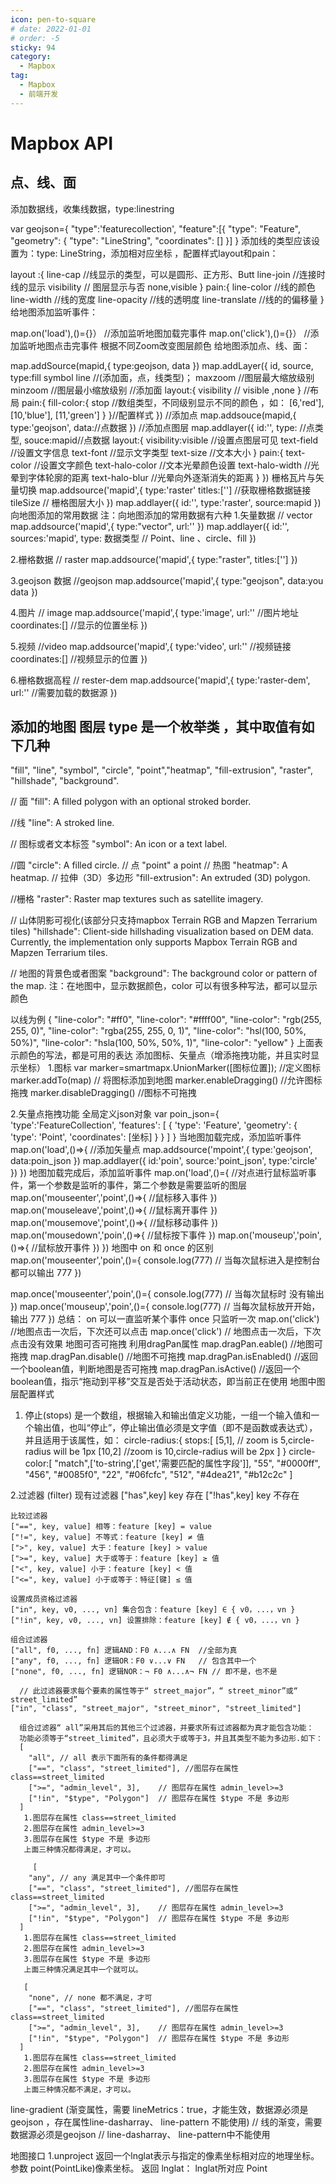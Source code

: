 ```yaml
---
icon: pen-to-square
# date: 2022-01-01
# order: -5
sticky: 94
category:
  - Mapbox
tag:
  - Mapbox
  - 前端开发
---
```


<!-- more -->
# Mapbox API

## 点、线、面

添加数据线，收集线数据，type:linestring

var geojson={
    "type":'featurecollection',
    "feature":[{
        "type": "Feature",
                "geometry": {
                "type": "LineString",
                "coordinates": []
    }]
}
添加线的类型应该设置为：type: LineString，添加相对应坐标 ，配置样式layout和pain：

layout :{
    line-cap //线显示的类型，可以是圆形、正方形、Butt
    line-join //连接时线的显示
    visibility // 图层显示与否 none,visible
}
pain:{
    line-color //线的颜色
    line-width //线的宽度
    line-opacity //线的透明度
    line-translate //线的的偏移量
}
给地图添加监听事件：

map.on('load'),()={}） //添加监听地图加载完事件
map.on('click'),()={}） //添加监听地图点击完事件
根据不同Zoom改变图层颜色
给地图添加点、线、面：

map.addSource(mapid,{
    type:geojson,
    data
})
map.addLayer({
    id,
    source,
    type:fill symbol line //(添加面，点，线类型)；
    maxzoom //图层最大缩放级别
    minzoom //图层最小缩放级别
    //添加面
    layout:{
    visibility // visible ,none
    } //布局
    pain:{
       fill-color:{
             stop  //数组类型，不同级别显示不同的颜色 ，如：
             [6,'red'],
             [10,'blue'],
             [11,'green']
              }
             }//配置样式
})
//添加点
map.addsouce(mapid,{
    type:'geojson',
    data://点数据
})
//添加点图层
map.addlayer({
    id:'',
    type: //点类型,
    souce:mapid//点数据
    layout:{
        visibility:visible //设置点图层可见
        text-field //设置文字信息
        text-font //显示文字类型
        text-size //文本大小
    }
    pain:{
        text-color //设置文字颜色
        text-halo-color //文本光晕颜色设置
        text-halo-width  //光晕到字体轮廓的距离
        text-halo-blur   //光晕向外逐渐消失的距离
    }
})
栅格瓦片与矢量切换
map.addsource('mapid',{
    type:'raster'
    titles:[''] //获取栅格数据链接
    tileSize // 栅格图层大小
})
map.addlayer({
    id:'',
    type:'raster',
    source:mapid
})
向地图添加的常用数据
注：向地图添加的常用数据有六种
1.矢量数据  //  vector
 map.addsource('mapid',{
     type:"vector",
     url:''
 })
map.addlayer({
    id:'',
    sources:'mapid',
    type: 数据类型  // Point、line 、circle、fill
})

2.栅格数据  //  raster
map.addsource('mapid',{
    type:"raster",
    titles:['']
})

3.geojson 数据   //geojson 
 map.addsource('mapid',{
     type:"geojson",
     data:you data
 })

4.图片    //  image
  map.addsource('mapid',{
      type:'image',
      url:'' //图片地址
      coordinates:[] //显示的位置坐标
  })
  
  5.视频   //video
  map.addsource('mapid',{
      type:'video',
      url:'' //视频链接
      coordinates:[] //视频显示的位置
  })

6.栅格数据高程   // rester-dem
map.addsource('mapid',{
    type:'raster-dem',
    url:''  //需要加载的数据源
})

## 添加的地图 图层 type 是一个枚举类 ，其中取值有如下几种
"fill", "line", "symbol", "circle", "point","heatmap", "fill-extrusion", "raster", "hillshade", "background".

// 面
"fill":
A filled polygon with an optional stroked border.

//线
"line":
A stroked line.

// 图标或者文本标签
"symbol":
An icon or a text label.

//圆
"circle":
A filled circle.
// 点
"point"
a point
// 热图
"heatmap":
A heatmap.
// 拉伸（3D）多边形
"fill-extrusion":
An extruded (3D) polygon.

//栅格
"raster":
Raster map textures such as satellite imagery.

// 山体阴影可视化(该部分只支持mapbox Terrain RGB and Mapzen Terrarium tiles)
"hillshade":
Client-side hillshading visualization based on DEM data. Currently, the implementation only supports Mapbox Terrain RGB and Mapzen Terrarium tiles.

// 地图的背景色或者图案
"background":
The background color or pattern of the map.
注：在地图中，显示数据颜色，color 可以有很多种写法，都可以显示颜色

以线为例
{
    "line-color": "#ff0",
    "line-color": "#ffff00",
    "line-color": "rgb(255, 255, 0)",
    "line-color": "rgba(255, 255, 0, 1)",
    "line-color": "hsl(100, 50%, 50%)",
    "line-color": "hsla(100, 50%, 50%, 1)",
    "line-color": "yellow"
}
上面表示颜色的写法，都是可用的表达
添加图标、矢量点（增添拖拽功能，并且实时显示坐标）
1.图标
var marker=smartmapx.UnionMarker([图标位置]); //定义图标
marker.addTo(map)  // 将图标添加到地图
marker.enableDragging()  //允许图标拖拽
marker.disableDragging() //图标不可拖拽

2.矢量点拖拽功能
全局定义json对象
var poin_json={
    'type':'FeatureCollection',
    'features': [
            {
            'type': 'Feature',
            'geometry': {
                'type': 'Point',
                'coordinates': [坐标]
              }
             }
            ]
}
当地图加载完成，添加监听事件
map.on('load',()=>{
    //添加矢量点
    map.addsource('mpoint',{
        type:'geojson',
        data:poin_json
    })
    map.addlayer({
        id:'poin',
        source:'point_json',
        type:'circle'
    })
})
地图加载完成后，添加监听事件
map.on('load',()={
//对点进行鼠标监听事件，第一个参数是监听的事件，第二个参数是需要监听的图层
    map.on('mouseenter','point',()=>{
        //鼠标移入事件
    })
    map.on('mouseleave','point',()=>{
        //鼠标离开事件
    })
    map.on('mousemove','point',()=>{
        //鼠标移动事件
    })
   map.on('mousedown','poin',()=>{
       //鼠标按下事件
   })
   map.on('mouseup','poin',()=>{
       //鼠标放开事件
   })
})
地图中 on 和 once 的区别
map.on('mouseenter','poin',()={
    console.log(777)
    // 当每次鼠标进入是控制台都可以输出 777
})

map.once('mouseenter','poin',()={
     console.log(777)
 // 当每次鼠标时 没有输出
})
map.once('mouseup','poin',()={
     console.log(777)
 // 当每次鼠标放开开始，输出 777
})
总结：
on 可以一直监听某个事件
once 只监听一次
map.on('click')  //地图点击一次后，下次还可以点击
map.once('click') // 地图点击一次后，下次点击没有效果
地图可否可拖拽
利用dragPan属性
map.dragPan.eable() //地图可拖拽
map.dragPan.disable() //地图不可拖拽
map.dragPan.isEnabled() //返回一个boolean值，判断地图是否可拖拽
map.dragPan.isActive() //返回一个boolean值，指示“拖动到平移”交互是否处于活动状态，即当前正在使用
地图中图层配置样式
1. 停止(stops)
是一个数组，根据输入和输出值定义功能，一组一个输入值和一个输出值，也叫“停止”，停止输出值必须是文字值（即不是函数或表达式），并且适用于该属性，如：
    circle-radius:{
        stops:[
            [5,1], // zoom is 5,circle-radius will be 1px
            [10,2] //zoom is 10,circle-radius will be 2px
        ]
    }
  circle-color:[
      "match",['to-string',['get','需要匹配的属性字段']],
       "55",
      "#0000ff",
      "456",
      "#0085f0",
      "22",
      "#06fcfc",
      "512",
      "#4dea21",
      "#b12c2c"
  ]
   
2.过滤器 (filter)
    现有过滤器
    ["has",key]  key 存在
    ["!has",key] key 不存在

    比较过滤器
    ["==", key, value] 相等：feature [key] = value
    ["!=", key, value] 不等式：feature [key] ≠ 值
    [">", key, value] 大于：feature [key] > value
    [">=", key, value] 大于或等于：feature [key] ≥ 值
    ["<", key, value] 小于：feature [key] < 值
    ["<=", key, value] 小于或等于：特征[键] ≤ 值
    
    设置成员资格过滤器
    ["in", key, v0, ..., vn] 集合包含：feature [key] ∈ { v0，...，vn }
    ["!in", key, v0, ..., vn] 设置排除：feature [key] ∉ { v0，...，vn }

    组合过滤器
    ["all", f0, ..., fn] 逻辑AND：F0 ∧...∧ FN  //全部为真
    ["any", f0, ..., fn] 逻辑OR：F0 ∨...∨ FN   // 包含其中一个
    ["none", f0, ..., fn] 逻辑NOR：¬ F0 ∧...∧¬ FN // 即不是，也不是
    
      // 此过滤器要求每个要素的属性等于“ street_major”，“ street_minor”或“ street_limited”
    ["in", "class", "street_major", "street_minor", "street_limited"]
  
      组合过滤器“ all”采用其后的其他三个过滤器，并要求所有过滤器都为真才能包含功能：
      功能必须等于“street_limited”，且必须大于或等于3，并且其类型不能为多边形.如下：
      [
        "all", // all 表示下面所有的条件都得满足
        ["==", "class", "street_limited"], //图层存在属性 class==street_limited
        [">=", "admin_level", 3],    // 图层存在属性 admin_level>=3
        ["!in", "$type", "Polygon"]  // 图层存在属性 $type 不是 多边形
      ]
       1.图层存在属性 class==street_limited
       2.图层存在属性 admin_level>=3
       3.图层存在属性 $type 不是 多边形
       上面三种情况都得满足，才可以。
       
         [
        "any", // any 满足其中一个条件即可
        ["==", "class", "street_limited"], //图层存在属性 class==street_limited
        [">=", "admin_level", 3],    // 图层存在属性 admin_level>=3
        ["!in", "$type", "Polygon"]  // 图层存在属性 $type 不是 多边形
      ]
       1.图层存在属性 class==street_limited
       2.图层存在属性 admin_level>=3
       3.图层存在属性 $type 不是 多边形
       上面三种情况满足其中一个就可以。
       
       [
        "none", // none 都不满足，才可
        ["==", "class", "street_limited"], //图层存在属性 class==street_limited
        [">=", "admin_level", 3],    // 图层存在属性 admin_level>=3
        ["!in", "$type", "Polygon"]  // 图层存在属性 $type 不是 多边形
      ]
       1.图层存在属性 class==street_limited
       2.图层存在属性 admin_level>=3
       3.图层存在属性 $type 不是 多边形
       上面三种情况都不满足，才可以。
       
line-gradient  (渐变属性，需要 lineMetrics：true，才能生效，数据源必须是geojson ，存在属性line-dasharray、 line-pattern 不能使用)
// 线的渐变，需要数据源必须是geojson 
// line-dasharray、 line-pattern中不能使用

地图接口
1.unproject
返回一个lnglat表示与指定的像素坐标相对应的地理坐标。
参数
point(PointLike)像素坐标。
返回
lnglat： lnglat所对应 Point

